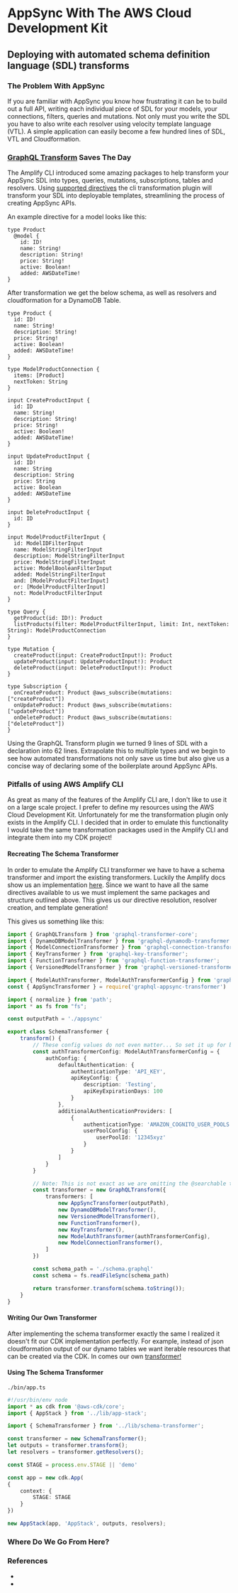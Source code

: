 # AppSync With The AWS Cloud Development Kit

## Deploying with automated schema definition language (SDL) transforms

### The Problem With AppSync

If you are familiar with AppSync you know how frustrating it can be to build out a full API, writing each individual piece of SDL for your models, your connections, filters, queries and mutations. Not only must you write the SDL you have to also write each resolver using velocity template language (VTL). A simple application can easily become a few hundred lines of SDL, VTL and Cloudformation. 

### [GraphQL Transform](https://docs.amplify.aws/cli/graphql-transformer/storage) Saves The Day

The Amplify CLI introduced some amazing packages to help transform your AppSync SDL into types, queries, mutations, subscriptions, tables and resolvers. Using [supported directives](https://aws-amplify.github.io/docs/cli-toolchain/graphql?sdk=js#directives) the cli transformation plugin will transform your SDL into deployable templates, streamlining the process of creating AppSync APIs. 

An example directive for a model looks like this:
```
type Product
  @model {
    id: ID!
    name: String!
    description: String!
    price: String!
    active: Boolean!
    added: AWSDateTime!
}
```

After transformation we get the below schema, as well as resolvers and cloudformation for a DynamoDB Table.

```collapsible
type Product {
  id: ID!
  name: String!
  description: String!
  price: String!
  active: Boolean!
  added: AWSDateTime!
}

type ModelProductConnection {
  items: [Product]
  nextToken: String
}

input CreateProductInput {
  id: ID
  name: String!
  description: String!
  price: String!
  active: Boolean!
  added: AWSDateTime!
}

input UpdateProductInput {
  id: ID!
  name: String
  description: String
  price: String
  active: Boolean
  added: AWSDateTime
}

input DeleteProductInput {
  id: ID
}

input ModelProductFilterInput {
  id: ModelIDFilterInput
  name: ModelStringFilterInput
  description: ModelStringFilterInput
  price: ModelStringFilterInput
  active: ModelBooleanFilterInput
  added: ModelStringFilterInput
  and: [ModelProductFilterInput]
  or: [ModelProductFilterInput]
  not: ModelProductFilterInput
}

type Query {
  getProduct(id: ID!): Product
  listProducts(filter: ModelProductFilterInput, limit: Int, nextToken: String): ModelProductConnection
}

type Mutation {
  createProduct(input: CreateProductInput!): Product
  updateProduct(input: UpdateProductInput!): Product
  deleteProduct(input: DeleteProductInput!): Product
}

type Subscription {
  onCreateProduct: Product @aws_subscribe(mutations: ["createProduct"])
  onUpdateProduct: Product @aws_subscribe(mutations: ["updateProduct"])
  onDeleteProduct: Product @aws_subscribe(mutations: ["deleteProduct"])
}
```

Using the GraphQL Transform plugin we turned 9 lines of SDL with a declaration into 62 lines. Extrapolate this to multiple types and we begin to see how automated transformations not only save us time but also give us a concise way of declaring some of the boilerplate around AppSync APIs.

### Pitfalls of using AWS Amplify CLI

As great as many of the features of the Amplify CLI are, I don't like to use it on a large scale project. I prefer to define my resources using the AWS Cloud Development Kit. Unfortunately for me the transformation plugin only exists in the Amplify CLI. I decided that in order to emulate this functionality I would take the same transformation packages used in the Amplify CLI and integrate them into my CDK project!

#### Recreating The Schema Transformer

In order to emulate the Amplify CLI transformer we have to have a schema transformer and import the existing transformers. Luckily the Amplify docs show us an implementation [here](https://aws-amplify.github.io/docs/cli-toolchain/plugins?sdk=js). Since we want to have all the same directives available to us we must implement the same packages and structure outlined above. This gives us our directive resolution, resolver creation, and template generation!

This gives us something like this:

```typescript
import { GraphQLTransform } from 'graphql-transformer-core';
import { DynamoDBModelTransformer } from 'graphql-dynamodb-transformer';
import { ModelConnectionTransformer } from 'graphql-connection-transformer';
import { KeyTransformer } from 'graphql-key-transformer';
import { FunctionTransformer } from 'graphql-function-transformer';
import { VersionedModelTransformer } from 'graphql-versioned-transformer';

import { ModelAuthTransformer, ModelAuthTransformerConfig } from 'graphql-auth-transformer'
const { AppSyncTransformer } = require('graphql-appsync-transformer')

import { normalize } from 'path';
import * as fs from "fs";

const outputPath = './appsync'

export class SchemaTransformer {
    transform() {
        // These config values do not even matter... So set it up for both
        const authTransformerConfig: ModelAuthTransformerConfig = {
            authConfig: {
                defaultAuthentication: {
                    authenticationType: 'API_KEY',
                    apiKeyConfig: {
                        description: 'Testing',
                        apiKeyExpirationDays: 100
                    }
                },
                additionalAuthenticationProviders: [
                    {
                        authenticationType: 'AMAZON_COGNITO_USER_POOLS',
                        userPoolConfig: {
                            userPoolId: '12345xyz'
                        }
                    }
                ]
            }
        }

        // Note: This is not exact as we are omitting the @searchable transformer.
        const transformer = new GraphQLTransform({
            transformers: [
                new AppSyncTransformer(outputPath),
                new DynamoDBModelTransformer(),
                new VersionedModelTransformer(),
                new FunctionTransformer(),
                new KeyTransformer(),
                new ModelAuthTransformer(authTransformerConfig),
                new ModelConnectionTransformer(),
            ]
        })

        const schema_path = './schema.graphql'
        const schema = fs.readFileSync(schema_path)

        return transformer.transform(schema.toString());
    }
}
```

#### Writing Our Own Transformer

After implementing the schema transformer exactly the same I realized it doesn't fit our CDK implementation perfectly. For example, instead of json cloudformation output of our dynamo tables we want iterable resources that can be created via the CDK. In comes our own [transformer!](https://github.com/kcwinner/cdk-appsync-transformer-demo/blob/master/lib/transformer.ts)

#### Using The Schema Transformer

`./bin/app.ts`
```typescript
#!/usr/bin/env node
import * as cdk from '@aws-cdk/core';
import { AppStack } from '../lib/app-stack';

import { SchemaTransformer } from '../lib/schema-transformer';

const transformer = new SchemaTransformer();
let outputs = transformer.transform();
let resolvers = transformer.getResolvers();

const STAGE = process.env.STAGE || 'demo'

const app = new cdk.App(
{ 
    context: { 
        STAGE: STAGE
    }
})

new AppStack(app, 'AppStack', outputs, resolvers);
```

### Where Do We Go From Here?



### References

* 
* 